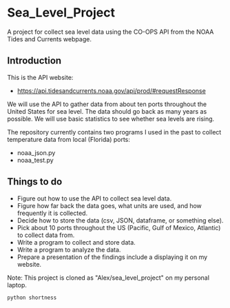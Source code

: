 # Sea_Level_Project
A project for collect sea level data using the CO-OPS API from the NOAA Tides and Currents webpage.

## Introduction
This is the API website:
- https://api.tidesandcurrents.noaa.gov/api/prod/#requestResponse

We will use the API to gather data from about ten ports throughout the United States for sea level.
The data should go back as many years as possible.   We will use basic statistics to see whether
sea levels are rising.

The repository currently contains two programs I used in the past to collect temperature data from local (Florida) ports:
- noaa_json.py
- noaa_test.py

## Things to do
- Figure out how to use the API to collect sea level data.
- Figure how far back the data goes, what units are used, and how frequently it is collected.
- Decide how to store the data (csv, JSON, dataframe, or something else).
- Pick about 10 ports throughout the US (Pacific, Gulf of Mexico, Atlantic) to collect data from.
- Write a program to collect and store data.
- Write a program to analyze the data.
- Prepare a presentation of the findings include a displaying it on my website.

Note:  This project is cloned as "Alex/sea_level_project" on my personal laptop.

`python shortness`

